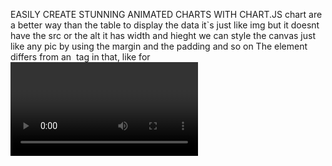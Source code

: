 EASILY CREATE STUNNING ANIMATED CHARTS WITH CHART.JS
chart  are a better way than the table to display the data 
<canvas> it`s just like img but it doesnt have the src or the alt it has  width and hieght 
we can style the canvas just like any pic by using the margin and the padding and so on 
The <canvas> element differs from an <img> tag in that, like for <video>, <audio>, or <picture> elements so we should provide a fallback conent for it 